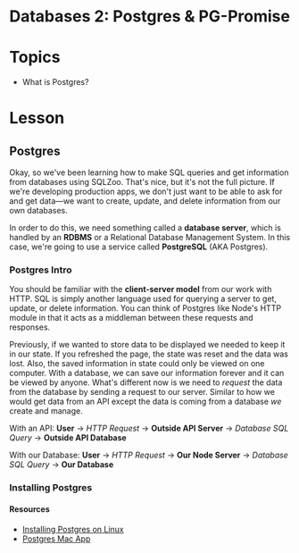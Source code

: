 # Databases 2: Postgres & PG-Promise

# Topics

- What is Postgres?

# Lesson

## Postgres

Okay, so we've been learning how to make SQL queries and get information from databases using SQLZoo. That's nice, but it's not the full picture. If we're developing production apps, we don't just want to be able to ask for and get data—we want to create, update, and delete information from our own databases.

In order to do this, we need something called a **database server**, which is handled by an **RDBMS** or a Relational Database Management System. In this case, we're going to use a service called **PostgreSQL** (AKA Postgres).

### Postgres Intro

You should be familiar with the **client-server model** from our work with HTTP. SQL is simply another language used for querying a server to get, update, or delete
information. You can think of Postgres like Node's HTTP module in that it acts as a middleman between these requests and responses.

Previously, if we wanted to store data to be displayed we needed to keep it in our state. If you refreshed the page, the state was reset and the data was lost. Also, the saved information in state could only be viewed on one computer. With a database, we can save our information forever and it can be viewed by anyone. What's different now is we need to _request_ the data from the database by sending a request to our server. Similar to how we would get data from an API except the data is coming from a database _we_ create and manage.

With an API:
**User** -> _HTTP Request_ -> **Outside API Server** -> _Database SQL Query_ -> **Outside API Database**

With our Database:
**User** -> _HTTP Request_ -> **Our Node Server** -> _Database SQL Query_ -> **Our Database**

### Installing Postgres

#### Resources

- [Installing Postgres on Linux](https://www.digitalocean.com/community/tutorials/how-to-install-and-use-postgresql-on-ubuntu-16-04)
- [Postgres Mac App](https://postgresapp.com/)
